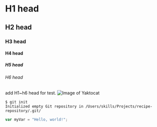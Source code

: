 # H1 head
## H2 head
### H3 head
#### H4 head
##### H5 head
###### H6 head
add H1~h6 head for test.
![Image of Yaktocat](https://octodex.github.com/images/yaktocat.png)
```
$ git init
Initialized empty Git repository in /Users/skills/Projects/recipe-repository/.git/
```
``` javascript
var myVar = "Hello, world!";
```
